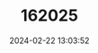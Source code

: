 ---
title: "162025"
category: "Petrocoptis pseudoviscosa"
draft: false
date: 2024-02-22 13:03:52
languages:
  Spanish; Castilian: ["Falaguera", "Falguera"]
---